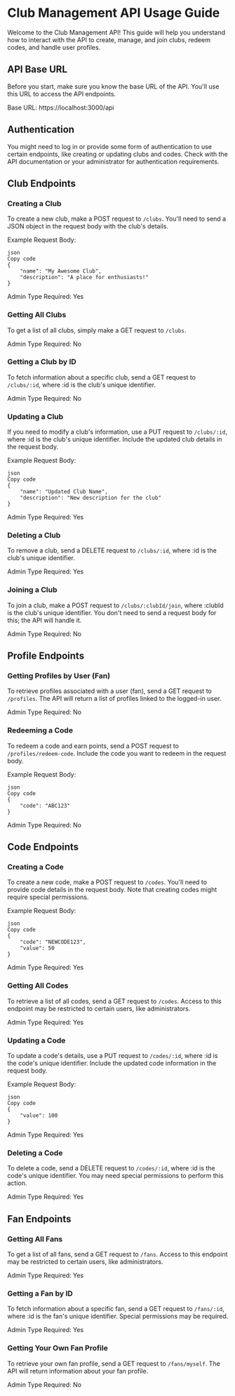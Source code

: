 # Club Management API Usage Guide
Welcome to the Club Management API! This guide will help you understand how to interact with the API to create, manage, and join clubs, redeem codes, and handle user profiles.

## API Base URL
Before you start, make sure you know the base URL of the API. You'll use this URL to access the API endpoints.

Base URL: https://localhost:3000/api

## Authentication
You might need to log in or provide some form of authentication to use certain endpoints, like creating or updating clubs and codes. Check with the API documentation or your administrator for authentication requirements.

## Club Endpoints
### Creating a Club
To create a new club, make a POST request to `/clubs`. You'll need to send a JSON object in the request body with the club's details.

Example Request Body:

```
json
Copy code
{
    "name": "My Awesome Club",
    "description": "A place for enthusiasts!"
}
```
Admin Type Required: Yes

### Getting All Clubs
To get a list of all clubs, simply make a GET request to `/clubs`.

Admin Type Required: No

### Getting a Club by ID
To fetch information about a specific club, send a GET request to `/clubs/:id`, where :id is the club's unique identifier.

Admin Type Required: No

### Updating a Club
If you need to modify a club's information, use a PUT request to `/clubs/:id`, where :id is the club's unique identifier. Include the updated club details in the request body.

Example Request Body:
```
json
Copy code
{
    "name": "Updated Club Name",
    "description": "New description for the club"
}
```
Admin Type Required: Yes

### Deleting a Club
To remove a club, send a DELETE request to `/clubs/:id`, where :id is the club's unique identifier.

Admin Type Required: Yes

### Joining a Club
To join a club, make a POST request to `/clubs/:clubId/join`, where :clubId is the club's unique identifier. You don't need to send a request body for this; the API will handle it.

Admin Type Required: No

## Profile Endpoints
### Getting Profiles by User (Fan)
To retrieve profiles associated with a user (fan), send a GET request to `/profiles`. The API will return a list of profiles linked to the logged-in user.

Admin Type Required: No

### Redeeming a Code
To redeem a code and earn points, send a POST request to `/profiles/redeem-code`. Include the code you want to redeem in the request body.

Example Request Body:
```
json
Copy code
{
    "code": "ABC123"
}
```
Admin Type Required: No

## Code Endpoints
### Creating a Code
To create a new code, make a POST request to `/codes`. You'll need to provide code details in the request body. Note that creating codes might require special permissions.

Example Request Body:

```
json
Copy code
{
    "code": "NEWCODE123",
    "value": 50
}
```

Admin Type Required: Yes

### Getting All Codes
To retrieve a list of all codes, send a GET request to `/codes`. Access to this endpoint may be restricted to certain users, like administrators.

Admin Type Required: Yes

### Updating a Code
To update a code's details, use a PUT request to `/codes/:id`, where :id is the code's unique identifier. Include the updated code information in the request body.

Example Request Body:

```
json
Copy code
{
    "value": 100
}
```

Admin Type Required: Yes

### Deleting a Code
To delete a code, send a DELETE request to `/codes/:id`, where :id is the code's unique identifier. You may need special permissions to perform this action.

Admin Type Required: Yes

## Fan Endpoints
### Getting All Fans
To get a list of all fans, send a GET request to `/fans`. Access to this endpoint may be restricted to certain users, like administrators.

Admin Type Required: Yes

### Getting a Fan by ID
To fetch information about a specific fan, send a GET request to `/fans/:id`, where :id is the fan's unique identifier. Special permissions may be required.

Admin Type Required: Yes

### Getting Your Own Fan Profile
To retrieve your own fan profile, send a GET request to `/fans/myself`. The API will return information about your fan profile.

Admin Type Required: No